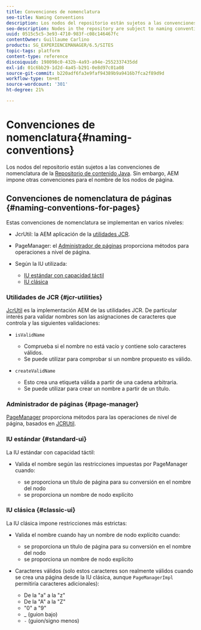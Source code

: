 ```yaml
---
title: Convenciones de nomenclatura
seo-title: Naming Conventions
description: Los nodos del repositorio están sujetos a las convenciones de nomenclatura del Repositorio de contenidos de Java
seo-description: Nodes in the repository are subject to naming conventions of the Java Content Repository
uuid: 0515c5c5-3e93-4710-983f-c08c146467fc
contentOwner: Guillaume Carlino
products: SG_EXPERIENCEMANAGER/6.5/SITES
topic-tags: platform
content-type: reference
discoiquuid: 198098c0-432b-4a93-a94e-2552337435dd
exl-id: 01c6bb29-1d2d-4a45-b291-0e8d97c01a08
source-git-commit: b220adf6fa3e9faf94389b9a9416b7fca2f89d9d
workflow-type: tm+mt
source-wordcount: '301'
ht-degree: 21%

---
```


# Convenciones de nomenclatura{#naming-conventions}

Los nodos del repositorio están sujetos a las convenciones de nomenclatura de la [Repositorio de contenido Java](/help/sites-developing/the-basics.md#java-content-repository). Sin embargo, AEM impone otras convenciones para el nombre de los nodos de página.

## Convenciones de nomenclatura de páginas {#naming-conventions-for-pages}

Estas convenciones de nomenclatura se implementan en varios niveles:

* JcrUtil: la AEM aplicación de la [utilidades JCR](#jcr-utilities).
* PageManager: el [Administrador de páginas](#page-manager) proporciona métodos para operaciones a nivel de página.
* Según la IU utilizada:

   * [IU estándar con capacidad táctil](#standard-ui)
   * [IU clásica](#classic-ui)

### Utilidades de JCR {#jcr-utilities}

[JcrUtil](https://helpx.adobe.com/experience-manager/6-5/sites/developing/using/reference-materials/javadoc/index.html?com/day/cq/commons/jcr/JcrUtil.html) es la implementación AEM de las utilidades JCR. De particular interés para validar nombres son las asignaciones de caracteres que controla y las siguientes validaciones:

* `isValidName`

   * Comprueba si el nombre no está vacío y contiene solo caracteres válidos.
   * Se puede utilizar para comprobar si un nombre propuesto es válido.

* `createValidName`

   * Esto crea una etiqueta válida a partir de una cadena arbitraria.
   * Se puede utilizar para crear un nombre a partir de un título.

### Administrador de páginas {#page-manager}

[PageManager](https://helpx.adobe.com/es/experience-manager/6-5/sites/developing/using/reference-materials/javadoc/com/day/cq/wcm/api/PageManager.html) proporciona métodos para las operaciones de nivel de página, basados en [JCRUtil](#jcr-utilities).

### IU estándar {#standard-ui}

La IU estándar con capacidad táctil:

* Valida el nombre según las restricciones impuestas por PageManager cuando:

   * se proporciona un título de página para su conversión en el nombre del nodo
   * se proporciona un nombre de nodo explícito

### IU clásica {#classic-ui}

La IU clásica impone restricciones más estrictas:

* Valida el nombre cuando hay un nombre de nodo explícito cuando:

   * se proporciona un título de página para su conversión en el nombre del nodo
   * se proporciona un nombre de nodo explícito

* Caracteres válidos (solo estos caracteres son realmente válidos cuando se crea una página desde la IU clásica, aunque `PageManagerImpl` permitiría caracteres adicionales):

   * De la &quot;a&quot; a la &quot;z&quot;
   * De la &quot;A&quot; a la &quot;Z&quot;
   * &quot;0&quot; a &quot;9&quot;
   * _ (guion bajo)
   * `-` (guion/signo menos)
